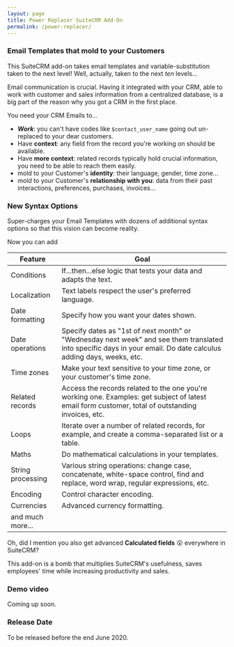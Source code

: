 ```yaml
---
layout: page
title: Power Replacer SuiteCRM Add-On
permalink: /power-replacer/
---
```


### Email Templates that mold to your Customers

This SuiteCRM add-on takes email templates and variable-substitution taken to the next level! 
Well, actually, taken to the next _ten_ levels...

Email communication is crucial. Having it integrated with your CRM, able to work with customer and sales 
information from a centralized database, is a big part of the reason why you got a CRM in the first place. 

You need your CRM Emails to...

* **_Work_**: you can't have codes like `$contact_user_name` going out un-replaced to your dear customers. 
* Have **context**: any field from the record you're working on should be available.
* Have **more context**: related records typically hold crucial information, you need to be able to 
reach them easily.
* mold to your Customer's **identity**: their language, gender, time zone...
* mold to your Customer's **relationship with you**: data from their past interactions, preferences, 
purchases, invoices...

### New Syntax Options

Super-charges your Email Templates with dozens of additional syntax options so that this vision
can become reality.
 
Now you can add 

| Feature  | Goal |
| ------------- | ------------- |
| Conditions | If...then...else logic that tests your data and adapts the text.  |
| Localization | Text labels respect the user's preferred language. |
| Date formatting | Specify how you want your dates shown. |
| Date operations | Specify dates as "1st of next month" or "Wednesday next week" and see them translated into specific days in your email. Do date calculus adding days, weeks, etc. |
| Time zones | Make your text sensitive to your time zone, or your customer's time zone. |
| Related records | Access the records related to the one you're working one. Examples: get subject of latest email form customer, total of outstanding invoices, etc.| 
| Loops | Iterate over a number of related records, for example, and create a comma-separated list or a table. | 
| Maths | Do mathematical calculations in your templates. |
| String processing | Various string operations: change case, concatenate, white-space control, find and replace, word wrap, regular expressions, etc. |
| Encoding | Control character encoding. |
| Currencies | Advanced currency formatting. |
| and much more... | |

Oh, did I mention you also get advanced **Calculated fields** 😮 everywhere in SuiteCRM? 

This add-on is a bomb that multiplies SuiteCRM's usefulness, 
saves employees' time while increasing productivity and sales. 

### Demo video

Coming up soon.

### Release Date

To be released before the end June 2020.
